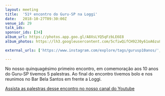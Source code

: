 ```yaml
---
layout: meeting
title:  '51º encontro do Guru-SP na Loggi'
date:   2018-10-27T09:30:00Z
venue_id: 29
talk_ids:
sponsor_ids: [34]
album_url: https://photos.app.goo.gl/A8XsLYQ5qFzbLE6E8
album_photos: https://lh3.googleusercontent.com/5cfiwQifCH92J0y61oA6zu8tUcE5xodDEe8LoS5BGg0LHA1GcNNDvqnfK7_P26F5rp05la7wn5fqeBRa15wh6Jd319_4L8S729UM-xw1gVWs5h3hWFd7CeGkJJcqCkeTJCGnRqPzpZ9ygjbkyEqX4I-YOjuyK1d2PrpG7XfZBJS8_dWdbtcnKHUoucbAv25UGBPZndtK-r7ZUxhU7Mei1hR0cP9eZ2VnOAfc-LqVRNyxAFQDprifa7299d9IlfUK1MCEjwd_rliQcid6N0Ubo11faBQ_fBPi5ITC85UM6SB3s1-2H6NGASq-Tt68ZYIPRnF5xIPtK5x4Llauz3JRlR1Cxpz6qRESYbgrWsy_NUShr2l4XqBMbUdnTP8DdHGOcMaDvZQmpSFuekU6JRc10PaxtmXxyRHdDMXoAdNFuREkZ76lhW3pFPk2ovMTgKe2JdTmc1YC9-105iedINCrcm7eVAIM_6Of8KQvZGwb9tpippgGrv0STMdOd9aQMxhWYOwIuJy4WlaXOLgSyPV750JPgNc6TtOKEU-CLqjp8LHsyD22sPi0twrGM0898hK6Ii-GKqoLeI0PA7eSApdG1BFRPlxvbYAa_z_1Keei1zjW5Rt1cSMKw-LitAGc5rKDmKmPw7DWdyBmiPIiyXrCrxlnTvRb87xEjexaF6y33yKbgRmbTgrQIjjIcSqagzohlFYf1T1eu08feGuqbA

external_urls: ['https://www.instagram.com/explore/tags/gurusp10anos/','https://speakerfight.com/events/51o-encontro-do-guru-sp-na-loggi-sabado-2710/', 'https://www.meetup.com/pt-BR/Guru-SP-Grupo-de-Usuarios-Ruby-de-Sao-Paulo/events/255021250/', 'https://twitter.com/search?q=%23gurusp10anos&src=typd']

---
```


No nosso quinquagésimo primeiro encontro, em comemoração aos 10 anos do Guru-SP tivemos 5 palestras. Ao final do encontro tivemos bolo e nos reunimos no Bar Bela Santos em frente a Loggi.

[Assista as palestras desse encontro no nosso canal do Youtube](https://www.youtube.com/watch?v=f0kjacxHaZc&list=PL5KmpU-nEj8YcKiFhme1f_KEpPlOIGlip)
